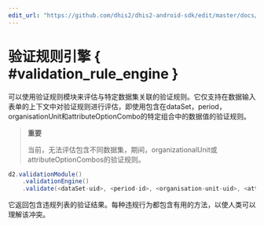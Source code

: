 ```yaml
---
edit_url: "https://github.com/dhis2/dhis2-android-sdk/edit/master/docs/content/developer/validation-rule-engine.md" 
---
```

# 验证规则引擎  { #validation_rule_engine } 

 <!--DHIS2-SECTION-ID:validation_rule_engine-->

可以使用验证规则模块来评估与特定数据集关联的验证规则。它仅支持在数据输入表单的上下文中对验证规则进行评估，即使用包含在dataSet，period，organisationUnit和attributeOptionCombo的特定组合中的数据值的验证规则。

> **重要**
>
>当前，无法评估包含不同数据集，期间，organizationalUnit或attributeOptionCombos的验证规则。

```java
d2.validationModule()
    .validationEngine()
    .validate(<dataSet-uid>, <period-id>, <organisation-unit-uid>, <attribute-option-combo-uid>);
```

它返回包含违规列表的验证结果。每种违规行为都包含有用的方法，以使人类可以理解该冲突。


